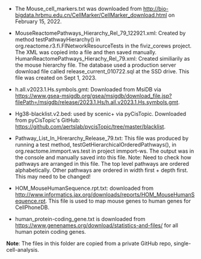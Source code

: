 - The Mouse_cell_markers.txt was downloaded from http://bio-bigdata.hrbmu.edu.cn/CellMarker/CellMarker_download.html on February 15, 2022.

- MouseReactomePathways_Hierarchy_Rel_79_122921.xml: Created by method testPathwayHierarchy() in org.reactome.r3.fi.FINetworkResourceTests in the fiviz_corews project. The XML was copied into a file and then saved manually. 
HumanReactomePathways_Hierachy_Rel_79.xml: Created similiarily as the mouse hierarchy file. The database used a production server download file called release_current_010722.sql at the SSD drive. This file was created on Sept 1, 2023.  

- h.all.v2023.1.Hs.symbols.gmt: Downloaded from MsiDB via https://www.gsea-msigdb.org/gsea/msigdb/download_file.jsp?filePath=/msigdb/release/2023.1.Hs/h.all.v2023.1.Hs.symbols.gmt.

- Hg38-blacklist.v2.bed: used by scenic+ via pyCisTopic. Downloaded from pyCisTopic's GitHub: https://github.com/aertslab/pycisTopic/tree/master/blacklist.

- Pathway_List_In_Hirerarchy_Release_79.txt: This file was produced by running a test method, testGetHierarchicalOrderedPathways(), in org.reactome.immport.ws.test in project immport-ws. The output was in the console and manually saved into this file. Note: Need to check how pathways are arranged in this file. The top level pathways are ordered alphabetically. Other pathways are ordered in width first + depth first. This may need to be changed!

- HOM_MouseHumanSequence.rpt.txt: downloaded from http://www.informatics.jax.org/downloads/reports/HOM_MouseHumanSequence.rpt. This file is used to map mouse genes to human genes for CellPhoneDB.

- human_protein-coding_gene.txt is downloaded from https://www.genenames.org/download/statistics-and-files/ for all human potein coding genes.

**Note**: The files in this folder are copied from a private GitHub repo, single-cell-analysis.
